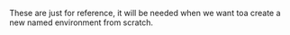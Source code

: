 These are just for reference, it will be needed when we want toa create a new named environment from scratch.